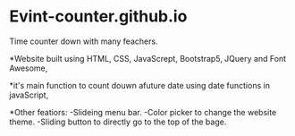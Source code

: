 # Evint-counter.github.io
Time counter down with many feachers.

*Website built using HTML, CSS, JavaScrept, Bootstrap5, JQuery and Font Awesome,

*it's main function to count douwn afuture date using date functions in javaScript,

*Other featiors:
-Slideing menu bar.
-Color picker to change the website theme.
-Sliding button to directly go to the top of the bage.
